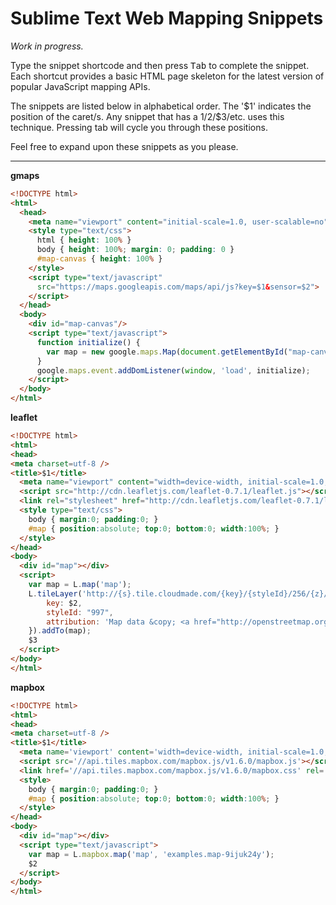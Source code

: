 # Sublime Text Web Mapping Snippets

_Work in progress._

Type the snippet shortcode and then press <kbd>Tab</kbd> to complete the snippet. Each shortcut provides a basic HTML page skeleton for the latest version of popular JavaScript mapping APIs. 

The snippets are listed below in alphabetical order. The '$1' indicates the position of the caret/s. Any snippet that has a $1/$2/$3/etc. uses this technique. Pressing tab will cycle you through these positions.

Feel free to expand upon these snippets as you please.

---

__gmaps__
```html
<!DOCTYPE html>
<html>
  <head>
    <meta name="viewport" content="initial-scale=1.0, user-scalable=no" />
    <style type="text/css">
      html { height: 100% }
      body { height: 100%; margin: 0; padding: 0 }
      #map-canvas { height: 100% }
    </style>
    <script type="text/javascript"
      src="https://maps.googleapis.com/maps/api/js?key=$1&sensor=$2">
    </script>
  </head>
  <body>
    <div id="map-canvas"/>
    <script type="text/javascript">
      function initialize() {
        var map = new google.maps.Map(document.getElementById("map-canvas");
      }
      google.maps.event.addDomListener(window, 'load', initialize);
    </script>
  </body>
</html>
```

__leaflet__

```html
<!DOCTYPE html>
<html>
<head>
<meta charset=utf-8 />
<title>$1</title>
  <meta name="viewport" content="width=device-width, initial-scale=1.0, maximum-scale=1.0, user-scalable=no" />
  <script src="http://cdn.leafletjs.com/leaflet-0.7.1/leaflet.js"></script>
  <link rel="stylesheet" href="http://cdn.leafletjs.com/leaflet-0.7.1/leaflet.css" />
  <style type="text/css">
    body { margin:0; padding:0; }
    #map { position:absolute; top:0; bottom:0; width:100%; }
  </style>
</head>
<body>
  <div id="map"></div>
  <script>
    var map = L.map('map');
    L.tileLayer('http://{s}.tile.cloudmade.com/{key}/{styleId}/256/{z}/{x}/{y}.png', {
        key: $2,
        styleId: "997",
        attribution: 'Map data &copy; <a href="http://openstreetmap.org">OpenStreetMap</a> contributors, <a href="http://creativecommons.org/licenses/by-sa/2.0/">CC-BY-SA</a>, Imagery © <a href="http://cloudmade.com">CloudMade</a>'
    }).addTo(map);
    $3
  </script>
</body>
</html>
```

__mapbox__

```html
<!DOCTYPE html>
<html>
<head>
<meta charset=utf-8 />
<title>$1</title>
  <meta name='viewport' content='width=device-width, initial-scale=1.0, maximum-scale=1.0, user-scalable=no' />
  <script src='//api.tiles.mapbox.com/mapbox.js/v1.6.0/mapbox.js'></script>
  <link href='//api.tiles.mapbox.com/mapbox.js/v1.6.0/mapbox.css' rel='stylesheet' />
  <style>
    body { margin:0; padding:0; }
    #map { position:absolute; top:0; bottom:0; width:100%; }
  </style>
</head>
<body>
  <div id="map"></div>
  <script type="text/javascript">
    var map = L.mapbox.map('map', 'examples.map-9ijuk24y');
    $2
  </script>
</body>
</html>
```